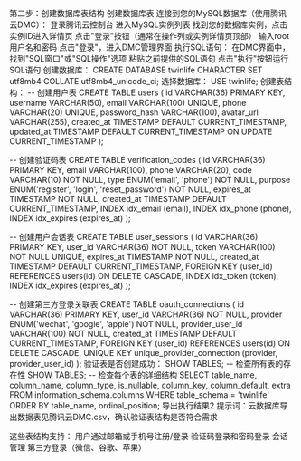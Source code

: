 第二步：创建数据库表结构
创建数据库表
连接到您的MySQL数据库（使用腾讯云DMC）：
    登录腾讯云控制台
    进入MySQL实例列表
    找到您的数据库实例，点击实例ID进入详情页
    点击"登录"按钮（通常在操作列或实例详情页顶部）
    输入root用户名和密码
    点击"登录"，进入DMC管理界面
执行SQL语句：
    在DMC界面中，找到"SQL窗口"或"SQL操作"选项
    粘贴之前提供的SQL语句
    点击"执行"按钮运行SQL语句
创建数据库：
    CREATE DATABASE twinlife CHARACTER SET utf8mb4 COLLATE utf8mb4_unicode_ci;
选择数据库：
     USE twinlife;
创建表结构：
    -- 创建用户表
   CREATE TABLE users (
     id VARCHAR(36) PRIMARY KEY,
     username VARCHAR(50),
     email VARCHAR(100) UNIQUE,
     phone VARCHAR(20) UNIQUE,
     password_hash VARCHAR(100),
     avatar_url VARCHAR(255),
     created_at TIMESTAMP DEFAULT CURRENT_TIMESTAMP,
     updated_at TIMESTAMP DEFAULT CURRENT_TIMESTAMP ON UPDATE CURRENT_TIMESTAMP
   );

   -- 创建验证码表
   CREATE TABLE verification_codes (
     id VARCHAR(36) PRIMARY KEY,
     email VARCHAR(100),
     phone VARCHAR(20),
     code VARCHAR(10) NOT NULL,
     type ENUM('email', 'phone') NOT NULL,
     purpose ENUM('register', 'login', 'reset_password') NOT NULL,
     expires_at TIMESTAMP NOT NULL,
     created_at TIMESTAMP DEFAULT CURRENT_TIMESTAMP,
     INDEX idx_email (email),
     INDEX idx_phone (phone),
     INDEX idx_expires (expires_at)
   );

   -- 创建用户会话表
   CREATE TABLE user_sessions (
     id VARCHAR(36) PRIMARY KEY,
     user_id VARCHAR(36) NOT NULL,
     token VARCHAR(100) NOT NULL UNIQUE,
     expires_at TIMESTAMP NOT NULL,
     created_at TIMESTAMP DEFAULT CURRENT_TIMESTAMP,
     FOREIGN KEY (user_id) REFERENCES users(id) ON DELETE CASCADE,
     INDEX idx_token (token),
     INDEX idx_expires (expires_at)
   );

   -- 创建第三方登录关联表
   CREATE TABLE oauth_connections (
     id VARCHAR(36) PRIMARY KEY,
     user_id VARCHAR(36) NOT NULL,
     provider ENUM('wechat', 'google', 'apple') NOT NULL,
     provider_user_id VARCHAR(100) NOT NULL,
     created_at TIMESTAMP DEFAULT CURRENT_TIMESTAMP,
     FOREIGN KEY (user_id) REFERENCES users(id) ON DELETE CASCADE,
     UNIQUE KEY unique_provider_connection (provider, provider_user_id)
   );
验证表是否创建成功：
    SHOW TABLES;
    -- 检查所有表的存在性
    SHOW TABLES;
    -- 检查每个表的详细结构
    SELECT 
        table_name, 
        column_name, 
        column_type, 
        is_nullable, 
        column_key, 
        column_default, 
        extra
    FROM 
        information_schema.columns 
    WHERE 
        table_schema = 'twinlife' 
    ORDER BY 
        table_name, 
        ordinal_position;
导出执行结果2
提示词：云数据库导出数据表见腾讯云DMC.csv，确认验证表结构是否符合需求


这些表结构支持：
用户通过邮箱或手机号注册/登录
验证码登录和密码登录
会话管理
第三方登录（微信、谷歌、苹果）